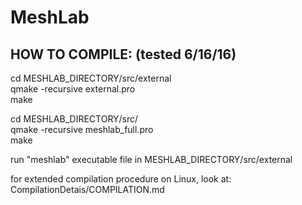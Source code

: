 MeshLab
=======

HOW TO COMPILE: (tested 6/16/16)
---------------------------------

cd MESHLAB_DIRECTORY/src/external  
qmake -recursive external.pro  
make  
  
cd MESHLAB_DIRECTORY/src/  
qmake -recursive meshlab_full.pro  
make  
  
run "meshlab" executable file in MESHLAB_DIRECTORY/src/external  
  
for extended compilation procedure on Linux, look at: CompilationDetais/COMPILATION.md  
